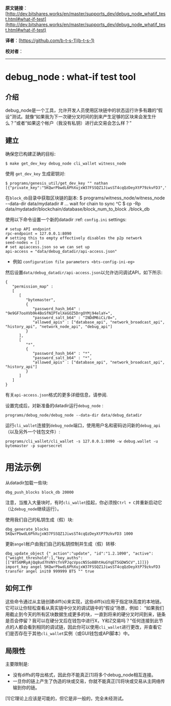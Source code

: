  
 **原文链接**：[http://dev.bitshares.works/en/master/supports_dev/debug_node_whatif_test.html#what-if-test](http://dev.bitshares.works/en/master/supports_dev/debug_node_whatif_test.html#what-if-test) 

 **译者**：[https://github.com/b-t-s-1](b-t-s-1) 
 
**校对者**：
***

# debug\_node : what-if test tool

## 介绍

debug_node是一个工具，允许开发人员使用区块链中的状态运行许多有趣的“假设”测试。就像“如果我为下一次硬分叉时间的到来产生足够的区块来会发生什么？”或者“如果这个帐户（我没有私钥）进行此交易会怎么样？”

## 建立

确保您已构建正确的目标:

    $ make get_dev_key debug_node cli_wallet witness_node

使用 ``get_dev_key`` 生成密钥对:

    $ programs/genesis_util/get_dev_key "" nathan
    [{"private_key":"5KQwrPbwdL6PhXujxW37FSSQZ1JiwsST4cqQzDeyXtP79zkvFD3","public_key":"BTS6MRyAjQq8ud7hVNYcfnVPJqcVpscN5So8BhtHuGYqET5GDW5CV","address":"BTSFAbAx7yuxt725qSZvfwWqkdCwp9ZnUama"}]

在`block_db`目录中获取区块链的副本: $
programs/witness\_node/witness\_node --data-dir data/mydatadir \# ...
wait for chain to sync ^C $ cp -Rp
data/mydatadir/blockchain/database/block\_num\_to\_block ./block\_db

使用以下命令设置一个新的datadir :ref: ``config.ini`` settings:

    # setup API endpoint
    rpc-endpoint = 127.0.0.1:8090
    # setting this to empty effectively disables the p2p network
    seed-nodes = []
    # set apiaccess.json so we can set up
    api-access = "data/debug_datadir/api-access.json"

  - 例如 `configuration file parameters <bts-config-ini-eg>`

然后设置``data/debug_datadir/api-access.json``以允许访问调试API，如下所示:

``` sourceCode json
{
   "permission_map" :
   [
      [
         "bytemaster",
         {
            "password_hash_b64" : "9e9GF7ooXVb9k4BoSfNIPTelXeGOZ5DrgOYMj94elaY=",
            "password_salt_b64" : "INDdM6iCi/8=",
            "allowed_apis" : ["database_api", "network_broadcast_api", "history_api", "network_node_api", "debug_api"]
         }
      ],
      [
         "*",
         {
            "password_hash_b64" : "*",
            "password_salt_b64" : "*",
            "allowed_apis" : ["database_api", "network_broadcast_api", "history_api"]
         }
      ]
   ]
}
```

有关``api-access.json``格式的更多详细信息，请参阅.

设置完成后，对新准备的datadir运行``debug_node`` :

    programs/debug_node/debug_node --data-dir data/debug_datadir

运行`cli_wallet`连接到`debug_node`端口，使用用户名和密码访问新的`debug_api`（以及另外一个钱包文件）:

    programs/cli_wallet/cli_wallet -s 127.0.0.1:8090 -w debug.wallet -u bytemaster -p supersecret

# 用法示例

从datadir加载一些块:

    dbg_push_blocks block_db 20000

注意，当推入大量块时，有时`cli_wallet`挂起，你必须按``Ctrl + C``并重新启动它（让`debug_node`继续运行）。

使用我们自己的私钥生成（假）块:

    dbg_generate_blocks 5KQwrPbwdL6PhXujxW37FSSQZ1JiwsST4cqQzDeyXtP79zkvFD3 1000

更新`angel`帐户由我们自己的私钥控制并生成（假）转移:

    dbg_update_object {"_action":"update", "id":"1.2.1090", "active":{"weight_threshold":1,"key_auths":[["BTS6MRyAjQq8ud7hVNYcfnVPJqcVpscN5So8BhtHuGYqET5GDW5CV",1]]}}
    import_key angel 5KQwrPbwdL6PhXujxW37FSSQZ1JiwsST4cqQzDeyXtP79zkvFD3
    transfer angel init0 999999 BTS "" true

## 如何工作

这些命令通过从主链创建diff(s)来实现，这些diff(s)应用于指定块高度的本地链。它可以让你轻松查看从真实链中分叉的调试链中的“假设”场景，例如： “如果我们用截止到今天的所有区块数据生成更多的块，一直到将来的硬分叉时间到来，链条是否会停留？我可以在硬分叉后在钱包中进行X，Y和Z交易吗？”任何连接到此节点的人都会看到相同的调试链，因此你可以使用`cli_wallet`进行更改，并查看它们是否存在于其他`cli_wallet`实例（或GUI钱包或API脚本）中。

## 局限性

主要限制是:

  - 没有diffs的导出格式，因此你不能真正[1]将多个debug_node相互连接。
  - 一旦你的链上产生了伪造的块或交易，你就不能真正[1]将块或交易从主网络传输到你的链。

[1]它理论上应该是可能的，但它是非一般的，完全未经测试。


